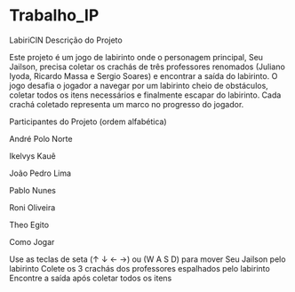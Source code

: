 # Trabalho_IP
LabiriCIN
Descrição do Projeto

Este projeto é um jogo de labirinto onde o personagem principal, Seu Jailson, precisa coletar os crachás de três professores renomados (Juliano Iyoda, Ricardo Massa e Sergio Soares) e encontrar a saída do labirinto.
O jogo desafia o jogador a navegar por um labirinto cheio de obstáculos, coletar todos os itens necessários e finalmente escapar do labirinto. Cada crachá coletado representa um marco no progresso do jogador.

Participantes do Projeto (ordem alfabética)

André Polo Norte

Ikelvys Kauê

João Pedro Lima

Pablo Nunes

Roni Oliveira

Theo Egito

Como Jogar

Use as teclas de seta (↑ ↓ ← →) ou (W A S D) para mover Seu Jailson pelo labirinto
Colete os 3 crachás dos professores espalhados pelo labirinto
Encontre a saída após coletar todos os itens
